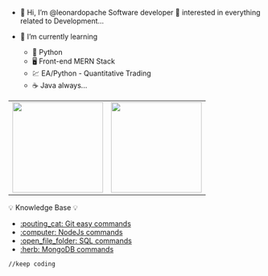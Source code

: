 - 👋 Hi, I’m @leonardopache Software developer 👀  interested in everything related to Development...

- 🌱 I’m currently learning 
  - 🐍 Python
  - 🖥 Front-end MERN Stack
  - 💹 EA/Python - Quantitative Trading
  - ☕️ Java always... 

<table><tr><td>
<img height="180em" src="https://github-readme-stats.vercel.app/api/top-langs/?username=leonardopache&langs_count=8&layout=compact&theme=dark" /></td>
<td> <img height="180em" src="https://github-readme-stats.vercel.app/api?username=leonardopache&show_icons=true&hide_border=true&&count_private=true&include_all_commits=true&theme=dark" /></td>
  </tr></table>
  
:bulb: Knowledge Base :bulb:
<ul>
<li><a href="https://github.com/leonardopache/cheat-sheets/blob/master/git/git.md" target="_self">:pouting_cat: Git easy commands </a> </li>
<li><a href="https://github.com/leonardopache/cheat-sheets" target="_self">:computer: NodeJs commands </a> </li>
<li><a href="https://github.com/leonardopache/cheat-sheets" target="_self">:open_file_folder: SQL commands </a> </li>
<li><a href="https://github.com/leonardopache/cheat-sheets" target="_self">:herb: MongoDB commands </a> </li>
</ul>

```
//keep coding
```
<!---
leonardopache/leonardopache is a ✨ special ✨ repository because its `README.md` (this file) appears on your GitHub profile.
You can click the Preview link to take a look at your changes.
--->
